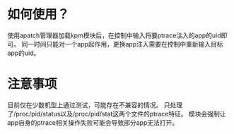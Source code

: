 # 如何使用？
使用apatch管理器加载kpm模块后，在控制中输入将要ptrace注入的app的uid即可。
同一时间只能对一个app起作用，更换app注入需要在控制中重新输入目标app的uid。

# 注意事项
目前仅在少数机型上通过测试，可能存在不兼容的情况。
只处理了/proc/pid/status以及/proc/pid/stat这两个文件的ptrace特征。
模块会强制让app自身的ptrace相关操作失败可能会导致部分app无法打开。